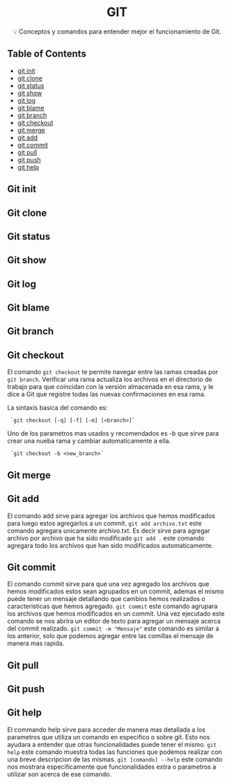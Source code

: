 <h1 align="center">GIT</h1>
<p align = "center">💡 Conceptos y comandos para entender mejor el funcionamiento de Git.</p>

## Table of Contents

- [git init](#init)
- [git clone](#clone)
- [git status](#status)
- [git show](#show)
- [git log](#log)
- [git blame](#blame)
- [git branch](#branch)
- [git checkout](#checkout)
- [git merge](#merge)
- [git add](#add)
- [git commit](#commit)
- [git pull](#pull)
- [git push](#push)
- [git help](#help)

## Git init<a name = "init"></a>

## Git clone<a name = "clone"></a>

## Git status <a name = "status"></a>

## Git show <a name = "show"></a>

## Git log <a name = "log"></a>

## Git blame <a name = "blame"></a>

## Git branch <a name = "branch"></a>

## Git checkout <a name = "checkout"></a>

El comando `git checkout` te permite navegar entre las ramas creadas por `git branch`. Verificar una rama actualiza los archivos en el directorio de trabajo para que coincidan con la versión almacenada en esa rama, y ​​le dice a Git que registre todas las nuevas confirmaciones en esa rama.

La sintaxis basica del comando es:

     `git checkout [-q] [-f] [-m] [<branch>]`


   Uno de los parametros mas usados y recomendados es -b que sirve para crear una nueba rama y cambiar automaticamente a ella.

     `git checkout -b <new_branch>`

## Git merge <a name = "merge"></a>

## Git add <a name = "add"></a>
El comando add sirve para agregar los archivos que hemos modificados para luego estos agregarlos a un commit.
`git add archivo.txt` este comando agregara unicamente archivo.txt. Es decir sirve para agregar archivo por archivo que ha sido modificado
`git add .` este comando agregara todo los archivos que han sido modificados automaticamente.
## Git commit <a name = "commit"></a>
El comando commit sirve para que una vez agregado los archivos que hemos modificados estos sean agrupados en un commit, ademas el mismo puede tener un mensaje detallando que cambios hemos realizados o caracteristicas que hemos agregado.
`git commit` este comando agrupara los archivos que hemos modificados en un commit. Una vez ejecutado este comando se nos abrira un editor de texto para agregar un mensaje acerca del commit realizado.
`git commit -m "Mensaje"` este comando es similar a los anterior, solo que podemos agregar entre las comillas el mensaje de manera mas rapida.
## Git pull <a name = "pull"></a>

## Git push <a name = "push"></a>

## Git help <a name = "help"></a>
El commando help sirve para acceder de manera mas detallada a los parametros que utiliza un comando en especifico o sobre git. Esto nos ayudara a entender que otras funcionalidades puede tener el mismo.
`git help` este comando muestra todas las funciones que podemos realizar con una breve descripcion de las mismas.
`git [comando] --help` este comando nos mostrara especificamente que funcionalidades extra o parametros a utilizar son acerca de ese comando.
